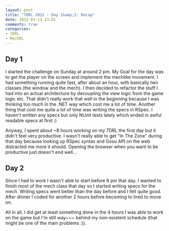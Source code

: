 ```yaml
---
layout: post
title: "7DRL 2012 - Day 1&amp;2: Recap"
date: 2012-03-13 13:01
comments: true
categories: 
- 7DRL
- MechRL
---
```

## Day 1
I started the challenge on Sunday at around 2 pm. My Goal for the day was to get the player on the
screen and implement the mechlike movement. I had something running quite fast, after about an hour,
with basically two classes (the window and the mech). I then decided to refactor the stuff I had
into an actual architecture by decoupling the view logic from the game logic etc. That didn't really
work that well in the beginning because I was thinking too much in the .NET way which cost me a lot
of time. Another thing that cost me quite a lot of time was writing the specs in RSpec. I haven't
written any specs but only NUnit tests lately which ended in awful readable specs at first :)
<!-- more -->
Anyway, I spent about ~8 hours working on my 7DRL the first day but it didn't feel very productive.
I wasn't really able to get "In The Zone" during that day because looking up RSpec syntax and Gosu
API on the web distracted me more it should. Opening the browser when you want to be productive just
doesn't end well...

## Day 2
Since I had to work I wasn't able to start before 6 pm that day. I wanted to finish most of the mech
class that day so I started writing specs for the mech. Writing specs went better than the day
before and I felt quite good. After dinner I coded for another 2 hours before becoming to tired to
move on.

All in all, I did get at least something done in the 4 hours I was able to work on the game but I'm
still way~~~ behind my non-existent schedule (that might be one of the main problems :)).

I hope to get something presentable out of Day 3 to upload some (interesting) screenshots but I'm
rather skeptical
